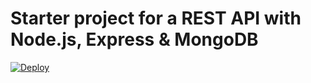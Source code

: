 # Starter project for a REST API with Node.js, Express & MongoDB

[![Deploy](https://www.herokucdn.com/deploy/button.svg)](https://heroku.com/deploy)
